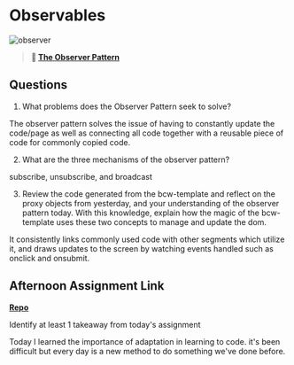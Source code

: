 # Observables

![observer](https://bcw.blob.core.windows.net/public/img/journals/8014045611652045)

> **📖 [The Observer Pattern](https://codeworksacademy.com/fs-student-guide/resources/wk3/04-Observer-Pattern)**

## Questions

1. What problems does the Observer Pattern seek to solve?


The observer pattern solves the issue of having to constantly update the code/page as well as connecting all code together with a reusable piece of code for commonly copied code.

2. What are the three mechanisms of the observer pattern?


subscribe, unsubscribe, and broadcast

3. Review the code generated from the bcw-template and reflect on the proxy objects from yesterday, and your understanding of the observer pattern today. With this knowledge, explain how the magic of the bcw-template uses these two concepts to manage and update the dom.


It consistently links commonly used code with other segments which utilize it, and draws updates to the screen by watching events handled such as onclick and onsubmit.

## Afternoon Assignment Link

**[Repo](https://github.com/JakeCarp/sporting-goods)**

Identify at least 1 takeaway from today's assignment

Today I learned the importance of adaptation in learning to code. it's been difficult but every day is a new method to do something we've done before.